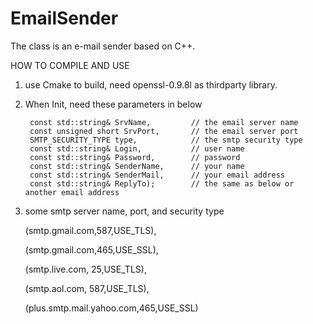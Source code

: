 # EmailSender
The class is an e-mail sender based on C++.

HOW TO COMPILE AND USE 

1. use Cmake to build, need openssl-0.9.8l as thirdparty library.

2. When Init, need these parameters in below

		const std::string& SrvName,			// the email server name
		const unsigned short SrvPort,		// the email server port
		SMTP_SECURITY_TYPE type,			// the smtp security type
		const std::string& Login,			// user name 
		const std::string& Password,		// password
		const std::string& SenderName,		// your name
		const std::string& SenderMail,		// your email address
		const std::string& ReplyTo);		// the same as below or another email address
		
3. some smtp server name, port, and security type

	(smtp.gmail.com,587,USE_TLS),
	
	(smtp.gmail.com,465,USE_SSL),
	
	(smtp.live.com,	25,USE_TLS),
	
	(smtp.aol.com,	587,USE_TLS),
	
	(plus.smtp.mail.yahoo.com,465,USE_SSL)
